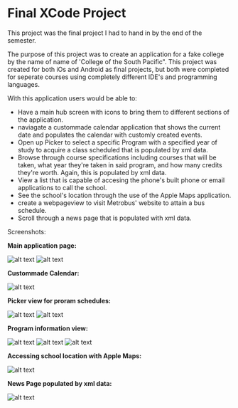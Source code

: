# Final XCode Project

This project was the final project I had to hand in by the end of the semester.

The purpose of this project was to create an application for a fake college by
the name of name of 'College of the South Pacific". This project was created for
both iOs and Android as final projects, but both were completed for seperate courses
using completely different IDE's and programming languages.

With this application users would be able to:
* Have a main hub screen with icons to bring them to different sections of the application.
* naviagate a custommade calendar application that shows the current date and populates the calendar with customly created events.
* Open up Picker to select a specific Program with a specified year of study to acquire a class scheduled that is populated by xml data.
* Browse through course specifications including courses that will be taken, what year they're taken in said program, and how many credits they're worth. 
Again, this is populated by xml data.
* View a list that is capable of accesing the phone's built phone or email applications to call the school.
* See the school's location through the use of the Apple Maps application.
* create a webpageview to visit Metrobus' website to attain a bus schedule.
* Scroll through a news page that is populated with xml data.

Screenshots:

__Main application page:__

![alt text](https://github.com/MattDunne/College-Projects/blob/master/XCode%20Projects/Final%20Xcode%20Project/Screenshots/FinalXcodeProject_screenshot2.png "Screenshot 2")
![alt text](https://github.com/MattDunne/College-Projects/blob/master/XCode%20Projects/Final%20Xcode%20Project/Screenshots/FinalXcodeProject_screenshot11.png "Screenshot 11")


__Custommade Calendar:__

![alt text](https://github.com/MattDunne/College-Projects/blob/master/XCode%20Projects/Final%20Xcode%20Project/Screenshots/FinalXcodeProject_screenshot5.png "Screenshot 5")

__Picker view for proram schedules:__

![alt text](https://github.com/MattDunne/College-Projects/blob/master/XCode%20Projects/Final%20Xcode%20Project/Screenshots/FinalXcodeProject_screenshot3.png "Screenshot 3")
![alt text](https://github.com/MattDunne/College-Projects/blob/master/XCode%20Projects/Final%20Xcode%20Project/Screenshots/FinalXcodeProject_screenshot4.png "Screenshot 4")

__Program information view:__

![alt text](https://github.com/MattDunne/College-Projects/blob/master/XCode%20Projects/Final%20Xcode%20Project/Screenshots/FinalXcodeProject_screenshot8.png "Screenshot 8")
![alt text](https://github.com/MattDunne/College-Projects/blob/master/XCode%20Projects/Final%20Xcode%20Project/Screenshots/FinalXcodeProject_screenshot9.png "Screenshot 9")
![alt text](https://github.com/MattDunne/College-Projects/blob/master/XCode%20Projects/Final%20Xcode%20Project/Screenshots/FinalXcodeProject_screenshot10.png "Screenshot 10")

__Accessing school location with Apple Maps:__

![alt text](https://github.com/MattDunne/College-Projects/blob/master/XCode%20Projects/Final%20Xcode%20Project/Screenshots/FinalXcodeProject_screenshot6.png "Screenshot 6")

__News Page populated by xml data:__

![alt text](https://github.com/MattDunne/College-Projects/blob/master/XCode%20Projects/Final%20Xcode%20Project/Screenshots/FinalXcodeProject_screenshot7.png "Screenshot 7")

